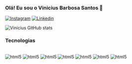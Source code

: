 ### Olá! Eu sou o Vinicius Barbosa Santos 🤙

[![Instagram](https://img.shields.io/badge/Instagram-E4405F?style=for-the-badge&logo=instagram&logoColor=white)](https://www.instagram.com/vinicius_santos3014)
[![Linkedin](https://img.shields.io/badge/LinkedIn-0077B5?style=for-the-badge&logo=linkedin&logoColor=white)](https://www.linkedin.com/in/vinicius-barbosa-68b722115)

![Vinicius GitHub stats](https://github-readme-stats.vercel.app/api?username=Vinicius-Barbosa-Santos&show_icons=true&theme=radical)

### Tecnologias

<div style="display: inline-block"><br/>
    <img align="center" alt="html5" src="https://img.shields.io/badge/HTML5-E34F26?style=for-the-badge&logo=html5&logoColor=white">
    <img align="center" alt="html5" src="https://img.shields.io/badge/CSS3-1572B6?style=for-the-badge&logo=css3&logoColor=white">
    <img align="center" alt="html5" src="https://img.shields.io/badge/JavaScript-323330?style=for-the-badge&logo=javascript&logoColor=F7DF1E">
    <img align="center" alt="html5" src="https://img.shields.io/badge/TypeScript-007ACC?style=for-the-badge&logo=typescript&logoColor=white">
    <img align="center" alt="html5" src="https://img.shields.io/badge/React-20232A?style=for-the-badge&logo=react&logoColor=61DAFB">
    <img align="center" alt="html5" src="https://img.shields.io/badge/Tailwind_CSS-38B2AC?style=for-the-badge&logo=tailwind-css&logoColor=white">
    <img align="center" alt="html5" src="https://img.shields.io/badge/Redux-593D88?style=for-the-badge&logo=redux&logoColor=white">
</div>
